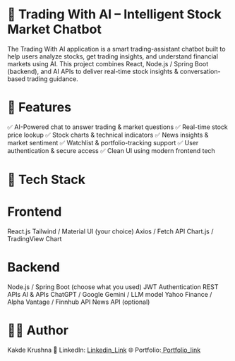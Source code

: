 # 🚀 Trading With AI – Intelligent Stock Market Chatbot
The Trading With AI application is a smart trading-assistant chatbot built to help users analyze stocks, get trading insights, and understand financial markets using AI.
This project combines React, Node.js / Spring Boot (backend), and AI APIs to deliver real-time stock insights & conversation-based trading guidance.

# 📌 Features
✅ AI-Powered chat to answer trading & market questions
✅ Real-time stock price lookup
✅ Stock charts & technical indicators
✅ News insights & market sentiment
✅ Watchlist & portfolio-tracking support
✅ User authentication & secure access
✅ Clean UI using modern frontend tech

# 🧠 Tech Stack
# Frontend

React.js
Tailwind / Material UI (your choice)
Axios / Fetch API
Chart.js / TradingView Chart

# Backend
Node.js / Spring Boot (choose what you used)
JWT Authentication
REST APIs
AI & APIs
ChatGPT / Google Gemini / LLM model
Yahoo Finance / Alpha Vantage / Finnhub API
News API (optional)


# 👨‍💻 Author
Kakde Krushna
💼 LinkedIn: [ Linkedin_Link](https://www.linkedin.com/in/krushna5000/)
🌐 Portfolio:[ Portfolio_link](https://krushna5000.github.io/Portfolio/)